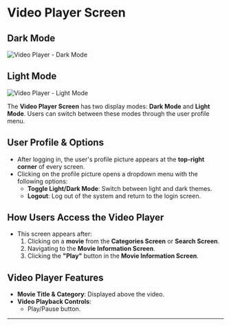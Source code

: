 # Video Player Screen 

## Dark Mode
![Video Player - Dark Mode](https://github.com/gilizad/EX4/blob/08a1559b9d0c452cdb4b5a98eb4ff7e1e63d8ccd/images%20for%20wiki/video%20dark%20web.png)

## Light Mode
![Video Player - Light Mode](https://github.com/gilizad/EX4/blob/08a1559b9d0c452cdb4b5a98eb4ff7e1e63d8ccd/images%20for%20wiki/video%20light%20web.png)

The **Video Player Screen** has two display modes: **Dark Mode** and **Light Mode**. Users can switch between these modes through the user profile menu.

## User Profile & Options
- After logging in, the user's profile picture appears at the **top-right corner** of every screen.
- Clicking on the profile picture opens a dropdown menu with the following options:
  - **Toggle Light/Dark Mode**: Switch between light and dark themes.
  - **Logout**: Log out of the system and return to the login screen.

## How Users Access the Video Player
- This screen appears after:
  1. Clicking on a **movie** from the **Categories Screen** or **Search Screen**.
  2. Navigating to the **Movie Information Screen**.
  3. Clicking the **"Play"** button in the **Movie Information Screen**.

## Video Player Features
- **Movie Title & Category**: Displayed above the video.
- **Video Playback Controls**:
  - Play/Pause button.
 

---

